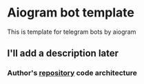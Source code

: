# Aiogram bot template 

This is template for telegram bots by aiogram

## I'll add a description later

### Author's [repository](https://github.com/BaggerFast/AiogramTemplate) code architecture
